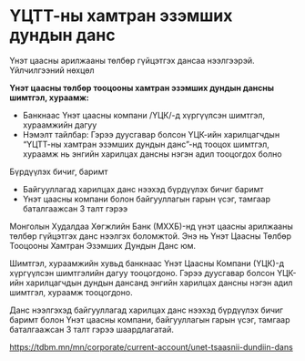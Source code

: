 # ҮЦТТ-ны хамтран эзэмших дундын данс

Үнэт цаасны арилжааны төлбөр гүйцэтгэх дансаа нээлгээрэй.
Үйлчилгээний нөхцөл

**Үнэт цаасны төлбөр тооцооны хамтран эзэмших дундын дансны шимтгэл, хураамж:**

* Банкнаас Үнэт цаасны компани /ҮЦК/-д хүргүүлсэн шимтгэл, хураамжийн дагуу
* Нэмэлт тайлбар: Гэрээ дуусгавар болсон ҮЦК-ийн харилцагчдын “ҮЦТТ-ны хамтран эзэмших дундын данс”-нд тооцох шимтгэл, хураамж нь энгийн харилцах дансны нэгэн адил тооцогдох болно

Бүрдүүлэх бичиг, баримт

* Байгууллагад харилцах данс нээхэд бүрдүүлэх бичиг баримт
* Үнэт цаасны компани болон байгууллагын гарын үсэг, тамгаар баталгаажсан 3 талт гэрээ



Монголын Худалдаа Хөгжлийн Банк (МХХБ)-нд үнэт цаасны арилжааны төлбөр гүйцэтгэх данс нээлгэх боломжтой. Энэ нь Үнэт Цаасны Төлбөр Тооцооны Хамтран Эзэмших Дундын Данс юм.

Шимтгэл, хураамжийн хувьд банкнаас Үнэт Цаасны Компани (ҮЦК)-д хүргүүлсэн шимтгэлийн дагуу тооцогдоно. Гэрээ дуусгавар болсон ҮЦК-ийн харилцагчдын дундын дансанд энгийн харилцах дансны нэгэн адил шимтгэл, хураамж тооцогдоно.

Данс нээлгэхэд байгууллагад харилцах данс нээхэд бүрдүүлэх бичиг баримт болон Үнэт цаасны компани, байгууллагын гарын үсэг, тамгаар баталгаажсан 3 талт гэрээ шаардлагатай.

https://tdbm.mn/mn/corporate/current-account/unet-tsaasnii-dundiin-dans